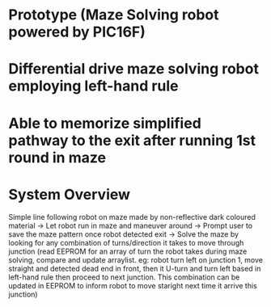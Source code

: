 # Prototype (Maze Solving robot powered by PIC16F)

# Differential drive maze solving robot employing left-hand rule
  
# Able to memorize simplified pathway to the exit after running 1st round in maze
  
# System Overview

  Simple line following robot on maze made by non-reflective dark coloured material
                          →
               Let robot run in maze and maneuver around
                          →
                Prompt user to save the maze pattern once robot detected exit
                          →
  Solve the maze by looking for any combination of turns/direction it takes to move through junction
  (read EEPROM for an array of turn the robot takes during maze solving, compare and update arraylist.
  eg: robot turn left on junction 1, move straight and detected dead end in front, then it U-turn and turn left
  based in left-hand rule then proceed to next junction. This combination can be updated in EEPROM to inform robot to 
  move staright next time it arrive this junction)

